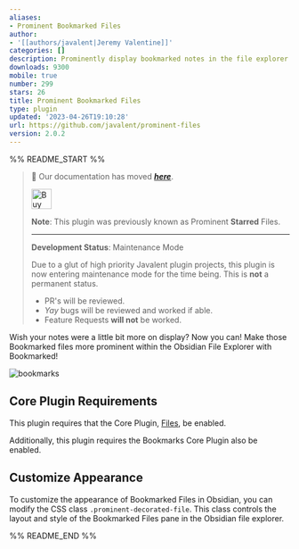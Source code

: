 ```yaml
---
aliases:
- Prominent Bookmarked Files
author:
- '[[authors/javalent|Jeremy Valentine]]'
categories: []
description: Prominently display bookmarked notes in the file explorer
downloads: 9300
mobile: true
number: 299
stars: 26
title: Prominent Bookmarked Files
type: plugin
updated: '2023-04-26T19:10:28'
url: https://github.com/javalent/prominent-files
version: 2.0.2
---
```


%% README_START %%

> 🥇 Our documentation has moved ***[here](https://plugins.javalent.com/bookmarked)***.
>
> <a href='https://www.buymeacoffee.com/valentine195' target='_blank'><img height='36' style='border:0px;height:36px;' src='https://storage.ko-fi.com/cdn/kofi3.png?v=3' border='0' alt='Buy Me a Coffee at ko-fi.com' /></a>
> 
> **Note**: This plugin was previously known as Prominent **Starred** Files.
> 
> ---
> 
> **Development Status**: Maintenance Mode
> 
> Due to a glut of high priority Javalent plugin projects, this plugin is now entering maintenance mode for the time being. This is **not** a permanent status.
> - PR's will be reviewed.
> - *Yay* bugs will be reviewed and worked if able.
> - Feature Requests **will not** be worked.

Wish your notes were a little bit more on display? Now you can! Make those Bookmarked files more prominent within the Obsidian File Explorer with Bookmarked!

![bookmarks](https://github.com/javalent/prominent-files/assets/68425372/846a7605-22e2-44ac-98bd-9dbf126f1c41)

## Core Plugin Requirements

This plugin requires that the Core Plugin, [Files](https://help.obsidian.md/Plugins/File+explorer), be enabled. 

Additionally, this plugin requires the Bookmarks Core Plugin also be enabled. 

## Customize Appearance

To customize the appearance of Bookmarked Files in Obsidian, you can modify the CSS class `.prominent-decorated-file`. This class controls the layout and style of the Bookmarked Files pane in the Obsidian file explorer.



%% README_END %%